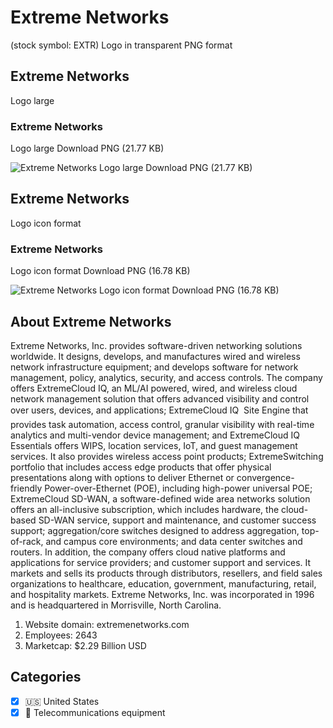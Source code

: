 # Extreme Networks
 (stock symbol: EXTR) Logo in transparent PNG format

## Extreme Networks
 Logo large

### Extreme Networks
 Logo large Download PNG (21.77 KB)

![Extreme Networks
 Logo large Download PNG (21.77 KB)](/img/orig/EXTR_BIG-9ff1dc8a.png)

## Extreme Networks
 Logo icon format

### Extreme Networks
 Logo icon format Download PNG (16.78 KB)

![Extreme Networks
 Logo icon format Download PNG (16.78 KB)](/img/orig/EXTR-adff0e4b.png)

## About Extreme Networks


Extreme Networks, Inc. provides software-driven networking solutions worldwide. It designs, develops, and manufactures wired and wireless network infrastructure equipment; and develops software for network management, policy, analytics, security, and access controls. The company offers ExtremeCloud IQ, an ML/AI powered, wired, and wireless cloud network management solution that offers advanced visibility and control over users, devices, and applications; ExtremeCloud IQ  Site Engine that provides task automation, access control, granular visibility with real-time analytics and multi-vendor device management; and ExtremeCloud IQ Essentials offers WIPS, location services, IoT, and guest management services. It also provides wireless access point products; ExtremeSwitching portfolio that includes access edge products that offer physical presentations along with options to deliver Ethernet or convergence-friendly Power-over-Ethernet (POE), including high-power universal POE; ExtremeCloud SD-WAN, a software-defined wide area networks solution offers an all-inclusive subscription, which includes hardware, the cloud-based SD-WAN service, support and maintenance, and customer success support; aggregation/core switches designed to address aggregation, top-of-rack, and campus core environments; and data center switches and routers. In addition, the company offers cloud native platforms and applications for service providers; and customer support and services. It markets and sells its products through distributors, resellers, and field sales organizations to healthcare, education, government, manufacturing, retail, and hospitality markets. Extreme Networks, Inc. was incorporated in 1996 and is headquartered in Morrisville, North Carolina.

1. Website domain: extremenetworks.com
2. Employees: 2643
3. Marketcap: $2.29 Billion USD


## Categories
- [x] 🇺🇸 United States
- [x] 📡 Telecommunications equipment
